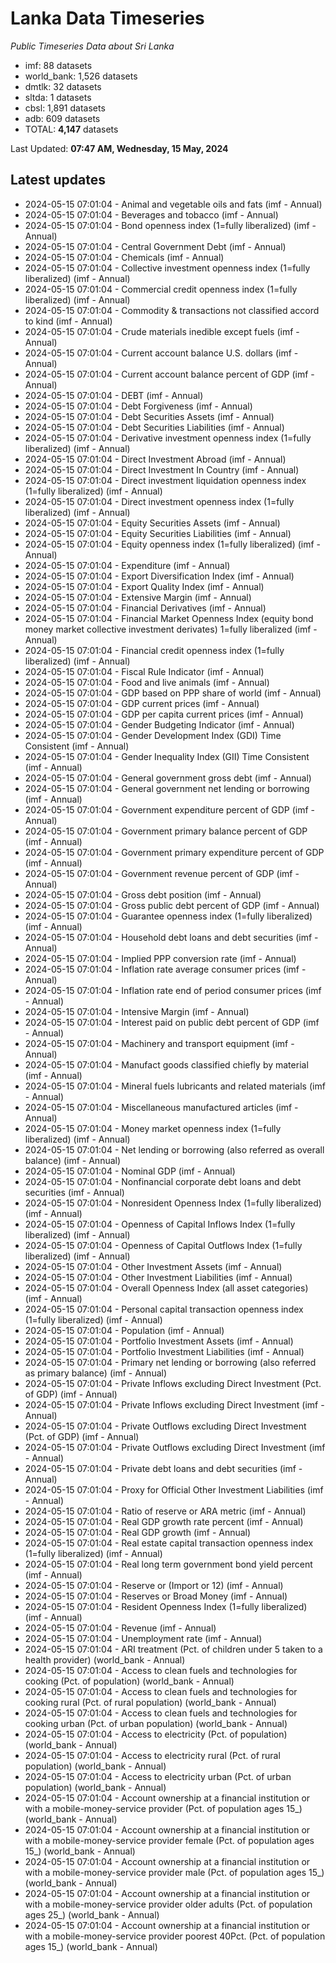 # Lanka Data Timeseries
*Public Timeseries Data about Sri Lanka*

* imf: 88 datasets
* world_bank: 1,526 datasets
* dmtlk: 32 datasets
* sltda: 1 datasets
* cbsl: 1,891 datasets
* adb: 609 datasets
* TOTAL: **4,147** datasets

Last Updated: **07:47 AM, Wednesday, 15 May, 2024**

## Latest updates

* 2024-05-15 07:01:04 - Animal and vegetable oils and fats (imf - Annual)
* 2024-05-15 07:01:04 - Beverages and tobacco (imf - Annual)
* 2024-05-15 07:01:04 - Bond openness index (1=fully liberalized) (imf - Annual)
* 2024-05-15 07:01:04 - Central Government Debt (imf - Annual)
* 2024-05-15 07:01:04 - Chemicals (imf - Annual)
* 2024-05-15 07:01:04 - Collective investment openness index (1=fully liberalized) (imf - Annual)
* 2024-05-15 07:01:04 - Commercial credit openness index (1=fully liberalized) (imf - Annual)
* 2024-05-15 07:01:04 - Commodity & transactions not classified accord to kind (imf - Annual)
* 2024-05-15 07:01:04 - Crude materials inedible except fuels (imf - Annual)
* 2024-05-15 07:01:04 - Current account balance U.S. dollars (imf - Annual)
* 2024-05-15 07:01:04 - Current account balance percent of GDP (imf - Annual)
* 2024-05-15 07:01:04 - DEBT (imf - Annual)
* 2024-05-15 07:01:04 - Debt Forgiveness (imf - Annual)
* 2024-05-15 07:01:04 - Debt Securities Assets (imf - Annual)
* 2024-05-15 07:01:04 - Debt Securities Liabilities (imf - Annual)
* 2024-05-15 07:01:04 - Derivative investment openness index (1=fully liberalized) (imf - Annual)
* 2024-05-15 07:01:04 - Direct Investment Abroad (imf - Annual)
* 2024-05-15 07:01:04 - Direct Investment In Country (imf - Annual)
* 2024-05-15 07:01:04 - Direct investment liquidation openness index (1=fully liberalized) (imf - Annual)
* 2024-05-15 07:01:04 - Direct investment openness index (1=fully liberalized) (imf - Annual)
* 2024-05-15 07:01:04 - Equity Securities Assets (imf - Annual)
* 2024-05-15 07:01:04 - Equity Securities Liabilities (imf - Annual)
* 2024-05-15 07:01:04 - Equity openness index (1=fully liberalized) (imf - Annual)
* 2024-05-15 07:01:04 - Expenditure (imf - Annual)
* 2024-05-15 07:01:04 - Export Diversification Index (imf - Annual)
* 2024-05-15 07:01:04 - Export Quality Index (imf - Annual)
* 2024-05-15 07:01:04 - Extensive Margin (imf - Annual)
* 2024-05-15 07:01:04 - Financial Derivatives (imf - Annual)
* 2024-05-15 07:01:04 - Financial Market Openness Index (equity bond money market collective investment derivates) 1=fully liberalized (imf - Annual)
* 2024-05-15 07:01:04 - Financial credit openness index (1=fully liberalized) (imf - Annual)
* 2024-05-15 07:01:04 - Fiscal Rule Indicator (imf - Annual)
* 2024-05-15 07:01:04 - Food and live animals (imf - Annual)
* 2024-05-15 07:01:04 - GDP based on PPP share of world (imf - Annual)
* 2024-05-15 07:01:04 - GDP current prices (imf - Annual)
* 2024-05-15 07:01:04 - GDP per capita current prices (imf - Annual)
* 2024-05-15 07:01:04 - Gender Budgeting Indicator (imf - Annual)
* 2024-05-15 07:01:04 - Gender Development Index (GDI) Time Consistent (imf - Annual)
* 2024-05-15 07:01:04 - Gender Inequality Index (GII) Time Consistent (imf - Annual)
* 2024-05-15 07:01:04 - General government gross debt (imf - Annual)
* 2024-05-15 07:01:04 - General government net lending or borrowing (imf - Annual)
* 2024-05-15 07:01:04 - Government expenditure percent of GDP (imf - Annual)
* 2024-05-15 07:01:04 - Government primary balance percent of GDP (imf - Annual)
* 2024-05-15 07:01:04 - Government primary expenditure percent of GDP (imf - Annual)
* 2024-05-15 07:01:04 - Government revenue percent of GDP (imf - Annual)
* 2024-05-15 07:01:04 - Gross debt position (imf - Annual)
* 2024-05-15 07:01:04 - Gross public debt percent of GDP (imf - Annual)
* 2024-05-15 07:01:04 - Guarantee openness index (1=fully liberalized) (imf - Annual)
* 2024-05-15 07:01:04 - Household debt loans and debt securities (imf - Annual)
* 2024-05-15 07:01:04 - Implied PPP conversion rate (imf - Annual)
* 2024-05-15 07:01:04 - Inflation rate average consumer prices (imf - Annual)
* 2024-05-15 07:01:04 - Inflation rate end of period consumer prices (imf - Annual)
* 2024-05-15 07:01:04 - Intensive Margin (imf - Annual)
* 2024-05-15 07:01:04 - Interest paid on public debt percent of GDP (imf - Annual)
* 2024-05-15 07:01:04 - Machinery and transport equipment (imf - Annual)
* 2024-05-15 07:01:04 - Manufact goods classified chiefly by material (imf - Annual)
* 2024-05-15 07:01:04 - Mineral fuels lubricants and related materials (imf - Annual)
* 2024-05-15 07:01:04 - Miscellaneous manufactured articles (imf - Annual)
* 2024-05-15 07:01:04 - Money market openness index (1=fully liberalized) (imf - Annual)
* 2024-05-15 07:01:04 - Net lending or borrowing (also referred as overall balance) (imf - Annual)
* 2024-05-15 07:01:04 - Nominal GDP (imf - Annual)
* 2024-05-15 07:01:04 - Nonfinancial corporate debt loans and debt securities (imf - Annual)
* 2024-05-15 07:01:04 - Nonresident Openness Index (1=fully liberalized) (imf - Annual)
* 2024-05-15 07:01:04 - Openness of Capital Inflows Index (1=fully liberalized) (imf - Annual)
* 2024-05-15 07:01:04 - Openness of Capital Outflows Index (1=fully liberalized) (imf - Annual)
* 2024-05-15 07:01:04 - Other Investment Assets (imf - Annual)
* 2024-05-15 07:01:04 - Other Investment Liabilities (imf - Annual)
* 2024-05-15 07:01:04 - Overall Openness Index (all asset categories) (imf - Annual)
* 2024-05-15 07:01:04 - Personal capital transaction openness index (1=fully liberalized) (imf - Annual)
* 2024-05-15 07:01:04 - Population (imf - Annual)
* 2024-05-15 07:01:04 - Portfolio Investment Assets (imf - Annual)
* 2024-05-15 07:01:04 - Portfolio Investment Liabilities (imf - Annual)
* 2024-05-15 07:01:04 - Primary net lending or borrowing (also referred as primary balance) (imf - Annual)
* 2024-05-15 07:01:04 - Private Inflows excluding Direct Investment (Pct. of GDP) (imf - Annual)
* 2024-05-15 07:01:04 - Private Inflows excluding Direct Investment (imf - Annual)
* 2024-05-15 07:01:04 - Private Outflows excluding Direct Investment (Pct. of GDP) (imf - Annual)
* 2024-05-15 07:01:04 - Private Outflows excluding Direct Investment (imf - Annual)
* 2024-05-15 07:01:04 - Private debt loans and debt securities (imf - Annual)
* 2024-05-15 07:01:04 - Proxy for Official Other Investment Liabilities (imf - Annual)
* 2024-05-15 07:01:04 - Ratio of reserve or ARA metric (imf - Annual)
* 2024-05-15 07:01:04 - Real GDP growth rate percent (imf - Annual)
* 2024-05-15 07:01:04 - Real GDP growth (imf - Annual)
* 2024-05-15 07:01:04 - Real estate capital transaction openness index (1=fully liberalized) (imf - Annual)
* 2024-05-15 07:01:04 - Real long term government bond yield percent (imf - Annual)
* 2024-05-15 07:01:04 - Reserve or (Import or 12) (imf - Annual)
* 2024-05-15 07:01:04 - Reserves or Broad Money (imf - Annual)
* 2024-05-15 07:01:04 - Resident Openness Index (1=fully liberalized) (imf - Annual)
* 2024-05-15 07:01:04 - Revenue (imf - Annual)
* 2024-05-15 07:01:04 - Unemployment rate (imf - Annual)
* 2024-05-15 07:01:04 - ARI treatment (Pct. of children under 5 taken to a health provider) (world_bank - Annual)
* 2024-05-15 07:01:04 - Access to clean fuels and technologies for cooking (Pct. of population) (world_bank - Annual)
* 2024-05-15 07:01:04 - Access to clean fuels and technologies for cooking rural (Pct. of rural population) (world_bank - Annual)
* 2024-05-15 07:01:04 - Access to clean fuels and technologies for cooking urban (Pct. of urban population) (world_bank - Annual)
* 2024-05-15 07:01:04 - Access to electricity (Pct. of population) (world_bank - Annual)
* 2024-05-15 07:01:04 - Access to electricity rural (Pct. of rural population) (world_bank - Annual)
* 2024-05-15 07:01:04 - Access to electricity urban (Pct. of urban population) (world_bank - Annual)
* 2024-05-15 07:01:04 - Account ownership at a financial institution or with a mobile-money-service provider (Pct. of population ages 15_) (world_bank - Annual)
* 2024-05-15 07:01:04 - Account ownership at a financial institution or with a mobile-money-service provider female (Pct. of population ages 15_) (world_bank - Annual)
* 2024-05-15 07:01:04 - Account ownership at a financial institution or with a mobile-money-service provider male (Pct. of population ages 15_) (world_bank - Annual)
* 2024-05-15 07:01:04 - Account ownership at a financial institution or with a mobile-money-service provider older adults (Pct. of population ages 25_) (world_bank - Annual)
* 2024-05-15 07:01:04 - Account ownership at a financial institution or with a mobile-money-service provider poorest 40Pct. (Pct. of population ages 15_) (world_bank - Annual)